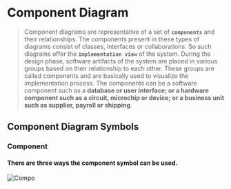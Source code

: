 # Component Diagram
>Component diagrams are representative of a set of **`components`** and their relationships. The components present in these types of diagrams consist of classes, interfaces or collaborations. So such diagrams offer the **`implementation view`** of the system. During the design phase, software artifacts of the system are placed in various groups based on their relationship to each other. These groups are called components and are basically used to visualize the implementation process.
The components can be a software component such as a **database or
user interface; or a hardware component such as a circuit, microchip or
device; or a business unit such as supplier, payroll or shipping**.

## Component Diagram Symbols

### Component
#### There are three ways the component symbol can be used.

![Compo](https://github.com/venu-shastri/ooad-uml-knowledge/blob/master/images/component-diagram-1.JPG)
<!--stackedit_data:
eyJoaXN0b3J5IjpbLTI3NTMwNTEwMSwtMTYwNDk5OTQxOV19
-->